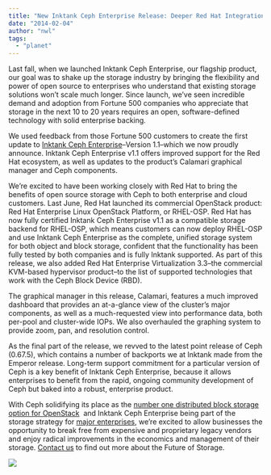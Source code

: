 ```yaml
---
title: "New Inktank Ceph Enterprise Release: Deeper Red Hat Integration and More!"
date: "2014-02-04"
author: "nwl"
tags: 
  - "planet"
---
```


Last fall, when we launched Inktank Ceph Enterprise, our flagship product, our goal was to shake up the storage industry by bringing the flexibility and power of open source to enterprises who understand that existing storage solutions won’t scale much longer. Since launch, we’ve seen incredible demand and adoption from Fortune 500 companies who appreciate that storage in the next 10 to 20 years requires an open, software-defined technology with solid enterprise backing.

We used feedback from those Fortune 500 customers to create the first update to [Inktank Ceph Enterprise](http://www.inktank.com/enterprise)–Version 1.1–which we now proudly announce. Inktank Ceph Enterprise v1.1 offers improved support for the Red Hat ecosystem, as well as updates to the product’s Calamari graphical manager and Ceph components.

We’re excited to have been working closely with Red Hat to bring the benefits of open source storage with Ceph to both enterprise and cloud customers. Last June, Red Hat launched its commercial OpenStack product: Red Hat Enterprise Linux OpenStack Platform, or RHEL-OSP. Red Hat has now fully certified Inktank Ceph Enterprise v1.1 as a compatible storage backend for RHEL-OSP, which means customers can now deploy RHEL-OSP and use Inktank Ceph Enterprise as the complete, unified storage system for both object and block storage, confident that the functionality has been fully tested by both companies and is fully Inktank supported. As part of this release, we also added Red Hat Enterprise Virtualization 3.3–the commercial KVM-based hypervisor product–to the list of supported technologies that work with the Ceph Block Device (RBD).

The graphical manager in this release, Calamari, features a much improved dashboard that provides an at-a-glance view of the cluster’s major components, as well as a much-requested view into performance data, both per-pool and cluster-wide IOPs. We also overhauled the graphing system to provide zoom, pan, and resolution control.

As the final part of the release, we revved to the latest point release of Ceph (0.67.5), which contains a number of backports we at Inktank made from the Emperor release. Long-term support commitment for a particular version of Ceph is a key benefit of Inktank Ceph Enterprise, because it allows enterprises to benefit from the rapid, ongoing community development of Ceph but baked into a robust, enterprise product.

With Ceph solidifying its place as the [number one distributed block storage option for OpenStack](http://www.slideshare.net/openstack/openstack-user-survey-october-2013/7)  and Inktank Ceph Enterprise being part of the storage strategy for [major enterprises](http://www.americanbanker.com/issues/178_236/david-reilly-reveals-bank-of-americas-3-major-tech-goals-1064144-1.html), we’re excited to allow businesses the opportunity to break free from expensive and proprietary legacy vendors and enjoy radical improvements in the economics and management of their storage. [Contact us](http://www.inktank.com/contact-us/) to find out more about the Future of Storage.

![](http://track.hubspot.com/__ptq.gif?a=265024&k=14&bu=http%3A%2F%2Fwww.inktank.com&r=http%3A%2F%2Fwww.inktank.com%2Finktank-ceph-enterprise%2F1-1%2F&bvt=rss&p=wordpress)
